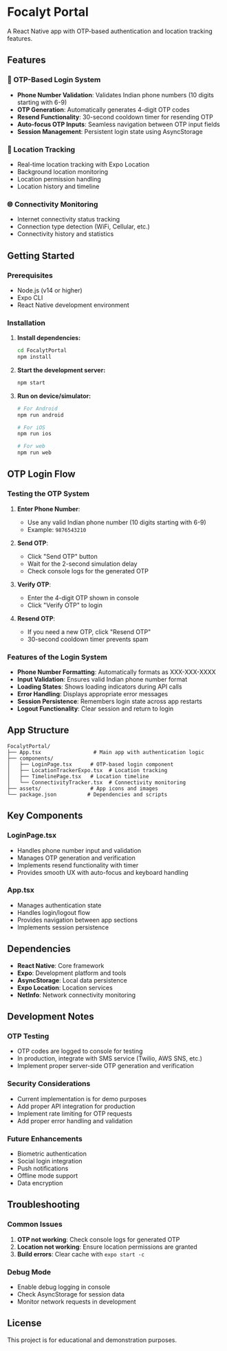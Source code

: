 # Focalyt Portal

A React Native app with OTP-based authentication and location tracking features.

## Features

### 🔐 OTP-Based Login System
- **Phone Number Validation**: Validates Indian phone numbers (10 digits starting with 6-9)
- **OTP Generation**: Automatically generates 4-digit OTP codes
- **Resend Functionality**: 30-second cooldown timer for resending OTP
- **Auto-focus OTP Inputs**: Seamless navigation between OTP input fields
- **Session Management**: Persistent login state using AsyncStorage

### 📍 Location Tracking
- Real-time location tracking with Expo Location
- Background location monitoring
- Location permission handling
- Location history and timeline

### 🌐 Connectivity Monitoring
- Internet connectivity status tracking
- Connection type detection (WiFi, Cellular, etc.)
- Connectivity history and statistics

## Getting Started

### Prerequisites
- Node.js (v14 or higher)
- Expo CLI
- React Native development environment

### Installation

1. **Install dependencies:**
   ```bash
   cd FocalytPortal
   npm install
   ```

2. **Start the development server:**
   ```bash
   npm start
   ```

3. **Run on device/simulator:**
   ```bash
   # For Android
   npm run android
   
   # For iOS
   npm run ios
   
   # For web
   npm run web
   ```

## OTP Login Flow

### Testing the OTP System

1. **Enter Phone Number**: 
   - Use any valid Indian phone number (10 digits starting with 6-9)
   - Example: `9876543210`

2. **Send OTP**:
   - Click "Send OTP" button
   - Wait for the 2-second simulation delay
   - Check console logs for the generated OTP

3. **Verify OTP**:
   - Enter the 4-digit OTP shown in console
   - Click "Verify OTP" to login

4. **Resend OTP**:
   - If you need a new OTP, click "Resend OTP"
   - 30-second cooldown timer prevents spam

### Features of the Login System

- **Phone Number Formatting**: Automatically formats as XXX-XXX-XXXX
- **Input Validation**: Ensures valid Indian phone number format
- **Loading States**: Shows loading indicators during API calls
- **Error Handling**: Displays appropriate error messages
- **Session Persistence**: Remembers login state across app restarts
- **Logout Functionality**: Clear session and return to login

## App Structure

```
FocalytPortal/
├── App.tsx                 # Main app with authentication logic
├── components/
│   ├── LoginPage.tsx      # OTP-based login component
│   ├── LocationTrackerExpo.tsx  # Location tracking
│   ├── TimelinePage.tsx   # Location timeline
│   └── ConnectivityTracker.tsx  # Connectivity monitoring
├── assets/                # App icons and images
└── package.json          # Dependencies and scripts
```

## Key Components

### LoginPage.tsx
- Handles phone number input and validation
- Manages OTP generation and verification
- Implements resend functionality with timer
- Provides smooth UX with auto-focus and keyboard handling

### App.tsx
- Manages authentication state
- Handles login/logout flow
- Provides navigation between app sections
- Implements session persistence

## Dependencies

- **React Native**: Core framework
- **Expo**: Development platform and tools
- **AsyncStorage**: Local data persistence
- **Expo Location**: Location services
- **NetInfo**: Network connectivity monitoring

## Development Notes

### OTP Testing
- OTP codes are logged to console for testing
- In production, integrate with SMS service (Twilio, AWS SNS, etc.)
- Implement proper server-side OTP generation and verification

### Security Considerations
- Current implementation is for demo purposes
- Add proper API integration for production
- Implement rate limiting for OTP requests
- Add proper error handling and validation

### Future Enhancements
- Biometric authentication
- Social login integration
- Push notifications
- Offline mode support
- Data encryption

## Troubleshooting

### Common Issues

1. **OTP not working**: Check console logs for generated OTP
2. **Location not working**: Ensure location permissions are granted
3. **Build errors**: Clear cache with `expo start -c`

### Debug Mode
- Enable debug logging in console
- Check AsyncStorage for session data
- Monitor network requests in development

## License

This project is for educational and demonstration purposes. 